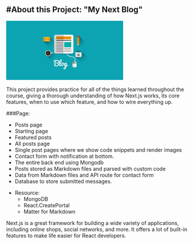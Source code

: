 ## #About this Project: "My Next Blog"

![MyBlog](images.jpeg)

This project provides practice for all of the things learned throughout the course, giving a thorough understanding of how Next.js works, its core features, when to use which feature, and how to wire everything up.

###Page:

- Posts page
- Starting page
- Featured posts
- All posts page
- Single post pages where we show code snippets and render images
- Contact form with notification at bottom.
- The entire back end using Mongodb
- Posts stored as Markdown files and parsed with custom code
- Data from Markdown files and API route for contact form
- Database to store submitted messages.

* Resource:
  - MongoDB
  - React.CreatePortal
  - Matter for Markdown

Next.js is a great framework for building a wide variety of applications, including online shops, social networks, and more. It offers a lot of built-in features to make life easier for React developers.
